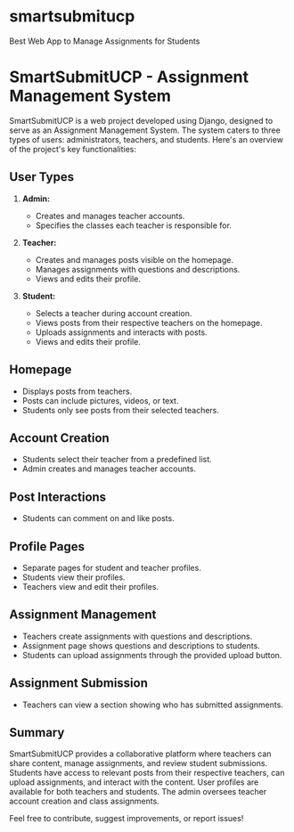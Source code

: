 # smartsubmitucp
Best Web App to Manage Assignments for Students
# SmartSubmitUCP - Assignment Management System

SmartSubmitUCP is a web project developed using Django, designed to serve as an Assignment Management System. The system caters to three types of users: administrators, teachers, and students. Here's an overview of the project's key functionalities:

## User Types

1. **Admin:**
    - Creates and manages teacher accounts.
    - Specifies the classes each teacher is responsible for.

2. **Teacher:**
    - Creates and manages posts visible on the homepage.
    - Manages assignments with questions and descriptions.
    - Views and edits their profile.

3. **Student:**
    - Selects a teacher during account creation.
    - Views posts from their respective teachers on the homepage.
    - Uploads assignments and interacts with posts.
    - Views and edits their profile.

## Homepage

- Displays posts from teachers.
- Posts can include pictures, videos, or text.
- Students only see posts from their selected teachers.

## Account Creation

- Students select their teacher from a predefined list.
- Admin creates and manages teacher accounts.

## Post Interactions

- Students can comment on and like posts.

## Profile Pages

- Separate pages for student and teacher profiles.
- Students view their profiles.
- Teachers view and edit their profiles.

## Assignment Management

- Teachers create assignments with questions and descriptions.
- Assignment page shows questions and descriptions to students.
- Students can upload assignments through the provided upload button.

## Assignment Submission

- Teachers can view a section showing who has submitted assignments.

## Summary

SmartSubmitUCP provides a collaborative platform where teachers can share content, manage assignments, and review student submissions. Students have access to relevant posts from their respective teachers, can upload assignments, and interact with the content. User profiles are available for both teachers and students. The admin oversees teacher account creation and class assignments.

Feel free to contribute, suggest improvements, or report issues!







